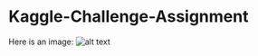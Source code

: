 # Kaggle-Challenge-Assignment

Here is an image:
![alt text](https://github.com/[username]/[reponame]/blob/[branch]/image.jpg?raw=true)
